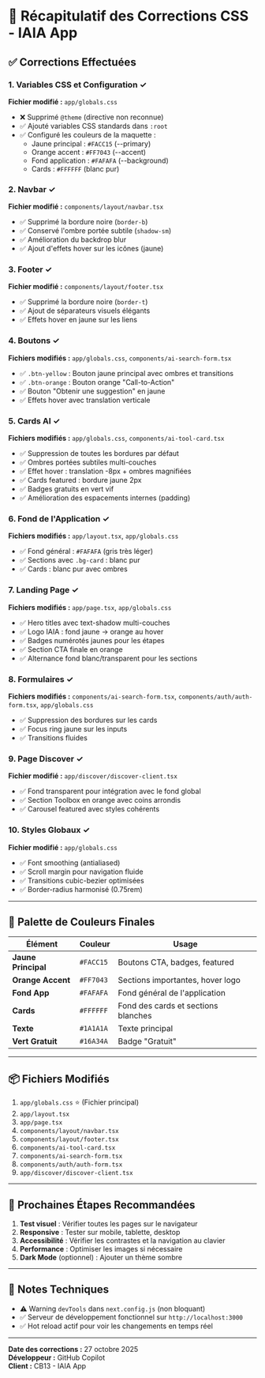 # 🎨 Récapitulatif des Corrections CSS - IAIA App

## ✅ Corrections Effectuées

### 1. **Variables CSS et Configuration** ✓
**Fichier modifié :** `app/globals.css`
- ❌ Supprimé `@theme` (directive non reconnue)
- ✅ Ajouté variables CSS standards dans `:root`
- ✅ Configuré les couleurs de la maquette :
  - Jaune principal : `#FACC15` (--primary)
  - Orange accent : `#FF7043` (--accent)
  - Fond application : `#FAFAFA` (--background)
  - Cards : `#FFFFFF` (blanc pur)

### 2. **Navbar** ✓
**Fichier modifié :** `components/layout/navbar.tsx`
- ✅ Supprimé la bordure noire (`border-b`)
- ✅ Conservé l'ombre portée subtile (`shadow-sm`)
- ✅ Amélioration du backdrop blur
- ✅ Ajout d'effets hover sur les icônes (jaune)

### 3. **Footer** ✓
**Fichier modifié :** `components/layout/footer.tsx`
- ✅ Supprimé la bordure noire (`border-t`)
- ✅ Ajout de séparateurs visuels élégants
- ✅ Effets hover en jaune sur les liens

### 4. **Boutons** ✓
**Fichiers modifiés :** `app/globals.css`, `components/ai-search-form.tsx`
- ✅ `.btn-yellow` : Bouton jaune principal avec ombres et transitions
- ✅ `.btn-orange` : Bouton orange "Call-to-Action"
- ✅ Bouton "Obtenir une suggestion" en jaune
- ✅ Effets hover avec translation verticale

### 5. **Cards AI** ✓
**Fichiers modifiés :** `app/globals.css`, `components/ai-tool-card.tsx`
- ✅ Suppression de toutes les bordures par défaut
- ✅ Ombres portées subtiles multi-couches
- ✅ Effet hover : translation -8px + ombres magnifiées
- ✅ Cards featured : bordure jaune 2px
- ✅ Badges gratuits en vert vif
- ✅ Amélioration des espacements internes (padding)

### 6. **Fond de l'Application** ✓
**Fichiers modifiés :** `app/layout.tsx`, `app/globals.css`
- ✅ Fond général : `#FAFAFA` (gris très léger)
- ✅ Sections avec `.bg-card` : blanc pur
- ✅ Cards : blanc pur avec ombres

### 7. **Landing Page** ✓
**Fichiers modifiés :** `app/page.tsx`, `app/globals.css`
- ✅ Hero titles avec text-shadow multi-couches
- ✅ Logo IAIA : fond jaune → orange au hover
- ✅ Badges numérotés jaunes pour les étapes
- ✅ Section CTA finale en orange
- ✅ Alternance fond blanc/transparent pour les sections

### 8. **Formulaires** ✓
**Fichiers modifiés :** `components/ai-search-form.tsx`, `components/auth/auth-form.tsx`, `app/globals.css`
- ✅ Suppression des bordures sur les cards
- ✅ Focus ring jaune sur les inputs
- ✅ Transitions fluides

### 9. **Page Discover** ✓
**Fichier modifié :** `app/discover/discover-client.tsx`
- ✅ Fond transparent pour intégration avec le fond global
- ✅ Section Toolbox en orange avec coins arrondis
- ✅ Carousel featured avec styles cohérents

### 10. **Styles Globaux** ✓
**Fichier modifié :** `app/globals.css`
- ✅ Font smoothing (antialiased)
- ✅ Scroll margin pour navigation fluide
- ✅ Transitions cubic-bezier optimisées
- ✅ Border-radius harmonisé (0.75rem)

---

## 🎨 Palette de Couleurs Finales

| Élément | Couleur | Usage |
|---------|---------|-------|
| **Jaune Principal** | `#FACC15` | Boutons CTA, badges, featured |
| **Orange Accent** | `#FF7043` | Sections importantes, hover logo |
| **Fond App** | `#FAFAFA` | Fond général de l'application |
| **Cards** | `#FFFFFF` | Fond des cards et sections blanches |
| **Texte** | `#1A1A1A` | Texte principal |
| **Vert Gratuit** | `#16A34A` | Badge "Gratuit" |

---

## 📦 Fichiers Modifiés

1. `app/globals.css` ⭐ (Fichier principal)
2. `app/layout.tsx`
3. `app/page.tsx`
4. `components/layout/navbar.tsx`
5. `components/layout/footer.tsx`
6. `components/ai-tool-card.tsx`
7. `components/ai-search-form.tsx`
8. `components/auth/auth-form.tsx`
9. `app/discover/discover-client.tsx`

---

## 🚀 Prochaines Étapes Recommandées

1. **Test visuel** : Vérifier toutes les pages sur le navigateur
2. **Responsive** : Tester sur mobile, tablette, desktop
3. **Accessibilité** : Vérifier les contrastes et la navigation au clavier
4. **Performance** : Optimiser les images si nécessaire
5. **Dark Mode** (optionnel) : Ajouter un thème sombre

---

## 🐛 Notes Techniques

- ⚠️ Warning `devTools` dans `next.config.js` (non bloquant)
- ✅ Serveur de développement fonctionnel sur `http://localhost:3000`
- ✅ Hot reload actif pour voir les changements en temps réel

---

**Date des corrections :** 27 octobre 2025  
**Développeur :** GitHub Copilot  
**Client :** CB13 - IAIA App
